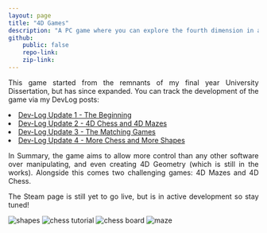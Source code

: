 ```yaml
---
layout: page
title: "4D Games"
description: "A PC game where you can explore the fourth dimension in a series of games including 4D Mazes and 4D Chess."
github:
    public: false
    repo-link: 
    zip-link: 
---
```


<p style="text-align: justify">
This game started from the remnants of my final year University Dissertation, but has since expanded. You can track the development of the game via my DevLog posts:
<li><a href="{{ '/2022/04/13/4D-Games' | absolute_url }}">Dev-Log Update 1 - The Beginning</a></li>
<li><a href="{{ '/2022/11/19/4D-Games2' | absolute_url }}">Dev-Log Update 2 - 4D Chess and 4D Mazes</a></li>
<li><a href="{{ '/2022/12/18/4D-Games3' | absolute_url }}">Dev-Log Update 3 - The Matching Games</a></li>
<li><a href="{{ '/2023/02/26/4D-Games4' | absolute_url }}">Dev-Log Update 4 - More Chess and More Shapes</a></li>
</p>

<p style="text-align: justify">
In Summary, the game aims to allow more control than any other software over manipulating, and even creating 4D Geometry (which is still in the works). Alongside this comes two challenging games: 4D Mazes and 4D Chess.
</p>

<p style="text-align: justify">
The Steam page is still yet to go live, but is in active development so stay tuned!
</p>

<img src="{{ '/assets/devlog/Shapes.png' | absolute_url }} " alt="shapes" style="max-width: 80%;margin-left: auto;margin-right: auto;"/>
<img src="{{ '/assets/devlog/chess-tutorial1.PNG' | absolute_url }} " alt="chess tutorial" style="max-width: 90%;margin-left: auto;margin-right: auto;"/>
<img src="{{ '/assets/devlog/chess_board_new.png' | absolute_url }} " alt="chess board" style="max-width: 90%;margin-left: auto;margin-right: auto;"/>
<img src="{{ '/assets/devlog/maze.png' | absolute_url }} " alt="maze" style="max-width: 90%;margin-left: auto;margin-right: auto;"/>
